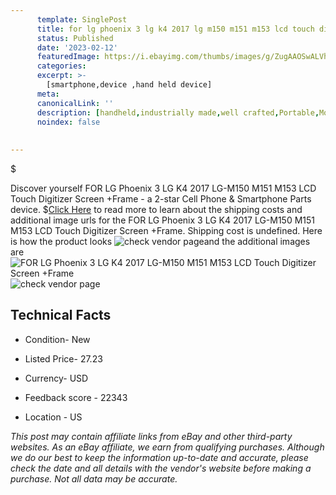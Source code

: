 ```yaml
---
      template: SinglePost
      title: for lg phoenix 3 lg k4 2017 lg m150 m151 m153 lcd touch digitizer screen frame
      status: Published
      date: '2023-02-12'
      featuredImage: https://i.ebayimg.com/thumbs/images/g/ZugAAOSwALVhqdAd/s-l225.jpg
      categories: 
      excerpt: >-
        [smartphone,device ,hand held device]
      meta:
      canonicalLink: ''
      description: [handheld,industrially made,well crafted,Portable,Mobile,Compact,Convenient,Lightweight,Maneuverable,Man-portable,Miniature,Carriable,Hand-held,Light,Holdable,Transportable,Mobile device,Pocket-sized,On-the-go,Wireless,Cordless,Compact size,Convenient size, smartphone,device ,hand held device]
      noindex: false
      
        
---
```

$

Discover yourself FOR LG Phoenix 3 LG K4 2017 LG-M150 M151 M153 LCD Touch Digitizer Screen +Frame - a 2-star Cell Phone & Smartphone Parts device.
$[Click Here](https://www.ebay.com/itm/313778227784?hash=item490ea3ca48%3Ag%3AZugAAOSwALVhqdAd&mkevt=1&mkcid=1&mkrid=711-53200-19255-0&campid=%253CePNCampaignId%253E&customid=%253CreferenceId%253E&toolid=10049) to read more to learn about the shipping costs and additional image urls for the FOR LG Phoenix 3 LG K4 2017 LG-M150 M151 M153 LCD Touch Digitizer Screen +Frame. Shipping cost is undefined. Here is how the product looks ![check vendor page](https://i.ebayimg.com/thumbs/images/g/ZugAAOSwALVhqdAd/s-l225.jpg)and the additional images are![FOR LG Phoenix 3 LG K4 2017 LG-M150 M151 M153 LCD Touch Digitizer Screen +Frame](https://i.ebayimg.com/images/g/ZugAAOSwALVhqdAd/s-l1200.jpg)![check vendor page](https://origin-galleryplus.ebayimg.com/ws/web/313778227784_2_0_1/225x225.jpg,https://origin-galleryplus.ebayimg.com/ws/web/313778227784_3_0_1/225x225.jpg,https://origin-galleryplus.ebayimg.com/ws/web/313778227784_4_0_1/225x225.jpg,https://origin-galleryplus.ebayimg.com/ws/web/313778227784_5_0_1/225x225.jpg)



 ## Technical Facts 



     
      

 - Condition- New 


      

 - Listed Price- 27.23 


      

 - Currency- USD 


      

 - Feedback score - 22343 


      

 - Location - US 


      
      

 *_This post may contain affiliate links from eBay and other third-party websites. As an eBay affiliate, we earn from qualifying purchases. Although we do our best to keep the information up-to-date and accurate, please check the date and all details with the vendor's website before making a purchase. Not all data may be accurate._*






